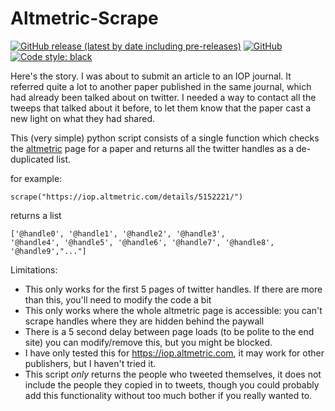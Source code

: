 # Altmetric-Scrape
[![GitHub release (latest by date including pre-releases)](https://img.shields.io/github/v/release/Priestley-Centre/Altmetric-Scrape?include_prereleases)](https://github.com/Priestley-Centre/Altmetric-Scrape/releases/tag/v1.0)
[![GitHub](https://img.shields.io/github/license/Priestley-Centre/Altmetric-Scrape)](https://github.com/Priestley-Centre/Altmetric-Scrape/blob/master/LICENSE)
[![Code style: black](https://img.shields.io/badge/code%20style-black-000000.svg)](https://github.com/psf/black)

Here's the story. I was about to submit an article to an IOP journal. It referred quite a lot to another paper published in the same journal, which had already been talked about on twitter. I needed a way to contact all the tweeps that talked about it before, to let them know that the paper cast a new light on what they had shared.

This (very simple) python script consists of a single function which checks the [altmetric](https://www.altmetric.com/) page for a paper and returns all the twitter handles as a de-duplicated list.

for example:

    scrape("https://iop.altmetric.com/details/5152221/")

returns a list

    ['@handle0', '@handle1', '@handle2', '@handle3',
    '@handle4', '@handle5', '@handle6', '@handle7', '@handle8', '@handle9',"..."]

Limitations:
+ This only works for the first 5 pages of twitter handles. If there are more than this, you'll need to modify the code a bit
+ This only works where the whole altmetric page is accessible: you can't scrape handles where they are hidden behind the paywall
+ There is a 5 second delay between page loads (to be polite to the end site) you can modify/remove this, but you might be blocked.
+ I have only tested this for https://iop.altmetric.com, it may work for other publishers, but I haven't tried it.
+ This script *only* returns the people who tweeted themselves, it does not include the people they copied in to tweets, though you could probably add this functionality without too much bother if you really wanted to.

